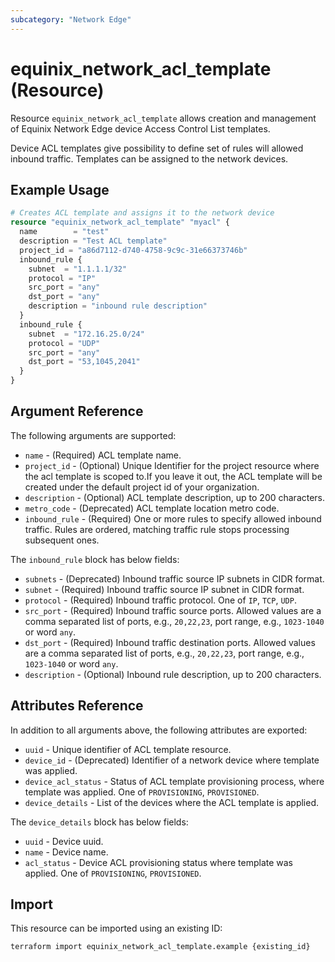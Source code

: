 ```yaml
---
subcategory: "Network Edge"
---
```


# equinix_network_acl_template (Resource)

Resource `equinix_network_acl_template` allows creation and management of Equinix Network Edge device Access Control List templates.

Device ACL templates give possibility to define set of rules will allowed inbound traffic. Templates can be assigned to the network devices.

## Example Usage

```terraform
# Creates ACL template and assigns it to the network device
resource "equinix_network_acl_template" "myacl" {
  name        = "test"
  description = "Test ACL template"
  project_id = "a86d7112-d740-4758-9c9c-31e66373746b"
  inbound_rule {
    subnet  = "1.1.1.1/32"
    protocol = "IP"
    src_port = "any"
    dst_port = "any"
    description = "inbound rule description"
  }
  inbound_rule {
    subnet  = "172.16.25.0/24"
    protocol = "UDP"
    src_port = "any"
    dst_port = "53,1045,2041"
  }
}
```

## Argument Reference

The following arguments are supported:

* `name` - (Required) ACL template name.
* `project_id` - (Optional) Unique Identifier for the project resource where the acl template is scoped to.If you leave it out, the ACL template will be created under the default project id of your organization.
* `description` - (Optional) ACL template description, up to 200 characters.
* `metro_code` - (Deprecated) ACL template location metro code.
* `inbound_rule` - (Required) One or more rules to specify allowed inbound traffic. Rules are ordered, matching traffic rule stops processing subsequent ones.

The `inbound_rule` block has below fields:

* `subnets` - (Deprecated) Inbound traffic source IP subnets in CIDR format.
* `subnet` - (Required) Inbound traffic source IP subnet in CIDR format.
* `protocol` - (Required) Inbound traffic protocol. One of `IP`, `TCP`, `UDP`.
* `src_port` - (Required) Inbound traffic source ports. Allowed values are a comma separated list of ports, e.g., `20,22,23`, port range, e.g., `1023-1040` or word `any`.
* `dst_port` - (Required) Inbound traffic destination ports. Allowed values are a comma separated list of ports, e.g., `20,22,23`, port range, e.g., `1023-1040` or word `any`.
* `description` - (Optional) Inbound rule description, up to 200 characters.

## Attributes Reference

In addition to all arguments above, the following attributes are exported:

* `uuid` - Unique identifier of ACL template resource.
* `device_id` - (Deprecated) Identifier of a network device where template was applied.
* `device_acl_status` - Status of ACL template provisioning process, where template was applied. One of `PROVISIONING`, `PROVISIONED`.
* `device_details` - List of the devices where the ACL template is applied.

The `device_details` block has below fields:

* `uuid` - Device uuid.
* `name` - Device name.
* `acl_status` - Device ACL provisioning status where template was applied. One of `PROVISIONING`, `PROVISIONED`.

## Import

This resource can be imported using an existing ID:

```sh
terraform import equinix_network_acl_template.example {existing_id}
```
